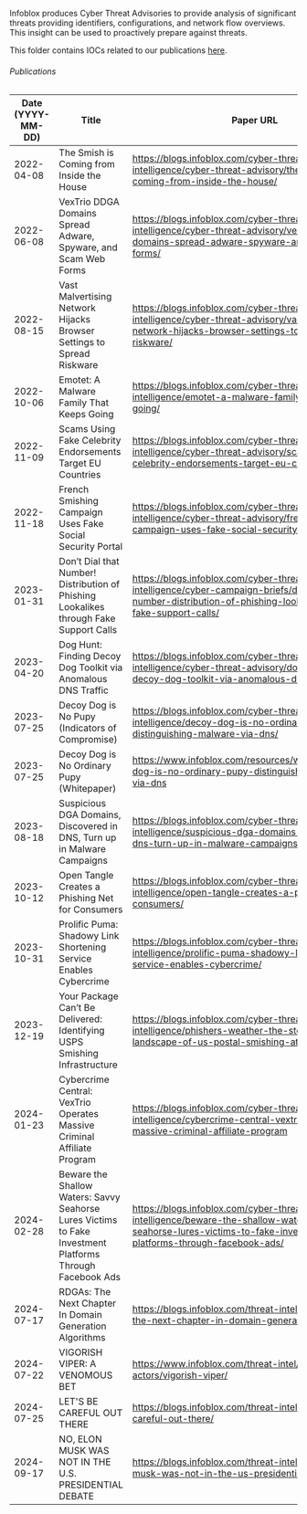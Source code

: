 Infoblox produces Cyber Threat Advisories to provide analysis of significant threats providing identifiers, configurations, and network flow overviews. This insight can be used to proactively prepare against threats.

This folder contains IOCs related to our publications [here](https://blogs.infoblox.com/category/cyber-threat-intelligence/cyber-threat-advisory/).


###### Publications
| Date (YYYY-MM-DD) | Title                                                                                                     | Paper URL                                                                                                                                                        | Data File                                                                                                             |
|-------------------|-----------------------------------------------------------------------------------------------------------|------------------------------------------------------------------------------------------------------------------------------------------------------------------|-----------------------------------------------------------------------------------------------------------------------|
| 2022-04-08        | The Smish is Coming from Inside the House                                                                 | https://blogs.infoblox.com/cyber-threat-intelligence/cyber-threat-advisory/the-smish-is-coming-from-inside-the-house/                                            | https://github.com/infobloxopen/threat-intelligence/blob/main/csv/indicators/smishing_cta_20220408_iocs.csv           |
| 2022-06-08        | VexTrio DDGA Domains Spread Adware, Spyware, and Scam Web Forms                                           | https://blogs.infoblox.com/cyber-threat-intelligence/cyber-threat-advisory/vextrio-ddga-domains-spread-adware-spyware-and-scam-web-forms/                        | https://github.com/infobloxopen/threat-intelligence/blob/main/csv/indicators/vextrio_cta_20220606_iocs.csv            |
| 2022-08-15        | Vast Malvertising Network Hijacks Browser Settings to Spread Riskware                                     | https://blogs.infoblox.com/cyber-threat-intelligence/cyber-threat-advisory/vast-malvertising-network-hijacks-browser-settings-to-spread-riskware/                | https://github.com/infobloxopen/threat-intelligence/blob/main/csv/indicators/omnatuor_cta_20220815_iocs.csv           |
| 2022-10-06        | Emotet: A Malware Family That Keeps Going                                                                 | https://blogs.infoblox.com/cyber-threat-intelligence/emotet-a-malware-family-that-keeps-going/                                                                   | https://github.com/infobloxopen/threat-intelligence/blob/main/csv/indicators/emotet_cta_20221006_iocs.csv             |
| 2022-11-09        | Scams Using Fake Celebrity Endorsements Target EU Countries                                               | https://blogs.infoblox.com/cyber-threat-intelligence/cyber-threat-advisory/scams-using-fake-celebrity-endorsements-target-eu-countries/                          | https://github.com/infobloxopen/threat-intelligence/blob/main/csv/indicators/metacoin_cta_20221109_iocs.csv           |
| 2022-11-18        | French Smishing Campaign Uses Fake Social Security Portal                                                 | https://blogs.infoblox.com/cyber-threat-intelligence/cyber-threat-advisory/french-smishing-campaign-uses-fake-social-security-portal/                            | https://github.com/infobloxopen/threat-intelligence/blob/main/csv/indicators/ameli_cta_20221118_iocs.csv              |
| 2023-01-31        | Don’t Dial that Number! Distribution of Phishing Lookalikes through Fake Support Calls                    | https://blogs.infoblox.com/cyber-threat-intelligence/cyber-campaign-briefs/dont-dial-that-number-distribution-of-phishing-lookalikes-through-fake-support-calls/ | https://github.com/infobloxopen/threat-intelligence/blob/main/csv/lookalikes_malicious_rmm_ccb_20230131_iocs.csv      |
| 2023-04-20        | Dog Hunt: Finding Decoy Dog Toolkit via Anomalous DNS Traffic                                             | https://blogs.infoblox.com/cyber-threat-intelligence/cyber-threat-advisory/dog-hunt-finding-decoy-dog-toolkit-via-anomalous-dns-traffic/                         | https://github.com/infobloxopen/threat-intelligence/blob/main/csv/indicators/decoy_dog_cta_20230420_iocs.csv          |
| 2023-07-25        | Decoy Dog is No Pupy (Indicators of Compromise)                                                           | https://blogs.infoblox.com/cyber-threat-intelligence/decoy-dog-is-no-ordinary-pupy-distinguishing-malware-via-dns/                                               | https://github.com/infobloxopen/threat-intelligence/blob/main/research_data/decoy_dog/decoy_dog_cta_20230714_iocs.csv |
| 2023-07-25        | Decoy Dog is No Ordinary Pupy (Whitepaper)                                                                | https://www.infoblox.com/resources/whitepaper/decoy-dog-is-no-ordinary-pupy-distinguishing-malware-via-dns                                                       | https://github.com/infobloxopen/threat-intelligence/blob/main/research_data/decoy_dog/                                |
| 2023-08-18        | Suspicious DGA Domains, Discovered in DNS, Turn up in Malware Campaigns                                   | https://blogs.infoblox.com/cyber-threat-intelligence/suspicious-dga-domains-discovered-in-dns-turn-up-in-malware-campaigns/                                      | https://github.com/infobloxopen/threat-intelligence/blob/main/csv/indicators/suspicious_dga_cta_20230823.csv          |
| 2023-10-12        | Open Tangle Creates a Phishing Net for Consumers                                                          | https://blogs.infoblox.com/cyber-threat-intelligence/open-tangle-creates-a-phishing-net-for-consumers/                                                           | https://github.com/infobloxopen/threat-intelligence/blob/main/csv/indicators/open_tangle_cta_20231012_iocs.csv        |
| 2023-10-31        | Prolific Puma: Shadowy Link Shortening Service Enables Cybercrime                                         | https://blogs.infoblox.com/cyber-threat-intelligence/prolific-puma-shadowy-link-shortening-service-enables-cybercrime/                                           | https://github.com/infobloxopen/threat-intelligence/tree/main/indicators/csv/prolific_puma_20231031.csv               |
| 2023-12-19        | Your Package Can’t Be Delivered: Identifying USPS Smishing Infrastructure                                 | https://blogs.infoblox.com/cyber-threat-intelligence/phishers-weather-the-storm-the-dns-landscape-of-us-postal-smishing-attacks/                                 | https://github.com/infobloxopen/threat-intelligence/tree/main/indicators/csv/usps_cta_20231219.csv                    |
| 2024-01-23        | Cybercrime Central: VexTrio Operates Massive Criminal Affiliate Program                                   | https://blogs.infoblox.com/cyber-threat-intelligence/cybercrime-central-vextrio-operates-massive-criminal-affiliate-program                                      | https://github.com/infobloxopen/threat-intelligence/tree/main/indicators/csv/vextrio_cta_20240123_iocs.csv            |
| 2024-02-28        | Beware the Shallow Waters: Savvy Seahorse Lures Victims to Fake Investment Platforms Through Facebook Ads | https://blogs.infoblox.com/cyber-threat-intelligence/beware-the-shallow-waters-savvy-seahorse-lures-victims-to-fake-investment-platforms-through-facebook-ads/   | https://github.com/infobloxopen/threat-intelligence/tree/main/indicators/csv/savvy_seahorse_20240228_iocs.csv         |
| 2024-07-17        | RDGAs: The Next Chapter In Domain Generation Algorithms                                                   | https://blogs.infoblox.com/threat-intelligence/rdgas-the-next-chapter-in-domain-generation-algorithms/                                                           | https://github.com/infobloxopen/threat-intelligence/tree/main/indicators/csv/rdga_20240717.csv                        |
| 2024-07-22        | VIGORISH VIPER: A VENOMOUS BET                                                                            | https://www.infoblox.com/threat-intel/threat-actors/vigorish-viper/                                                                                              | https://github.com/infobloxopen/threat-intelligence/tree/main/indicators/csv/vigorish_viper_20240722_iocs.csv         |
| 2024-07-25        | LET'S BE CAREFUL OUT THERE                                                                                | https://blogs.infoblox.com/threat-intelligence/lets-be-careful-out-there/                                                                                        | https://github.com/infobloxopen/threat-intelligence/tree/main/indicators/csv/crowdstrike_lookalike_20240726_iocs.csv  |
| 2024-09-17        | NO, ELON MUSK WAS NOT IN THE U.S. PRESIDENTIAL DEBATE                                                     | https://blogs.infoblox.com/threat-intelligence/no-elon-musk-was-not-in-the-us-presidential-debate/                                                               | https://github.com/infobloxopen/threat-intelligence/tree/main/indicators/csv/deepfake_crypto_scam_20240917_iocs.csv   |

